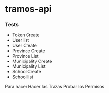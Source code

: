 # tramos-api

### Tests
- Token Create
- User list
- User Create
- Province Create
- Province List
- Municipality Create
- Municipality List
- School Create
- School list



Para hacer
Hacer las Trazas
Probar los Permisos
